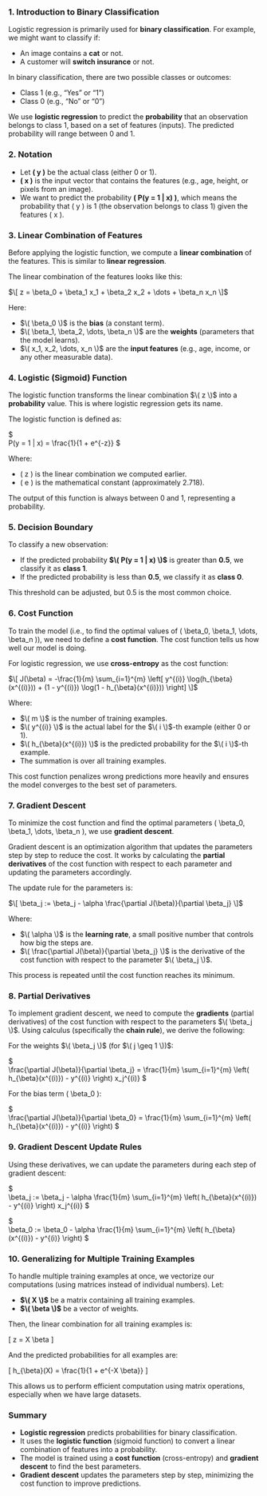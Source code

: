 ### 1. **Introduction to Binary Classification**
Logistic regression is primarily used for **binary classification**. For example, we might want to classify if:
- An image contains a **cat** or not.
- A customer will **switch insurance** or not.

In binary classification, there are two possible classes or outcomes:
- Class 1 (e.g., “Yes” or “1”)
- Class 0 (e.g., “No” or “0”)

We use **logistic regression** to predict the **probability** that an observation belongs to class 1, based on a set of features (inputs). The predicted probability will range between 0 and 1.

### 2. **Notation**
- Let **\( y \)** be the actual class (either 0 or 1). 
- **\( x \)** is the input vector that contains the features (e.g., age, height, or pixels from an image).
- We want to predict the probability **\( P(y = 1 | x) \)**, which means the probability that \( y \) is 1 (the observation belongs to class 1) given the features \( x \).

### 3. **Linear Combination of Features**
Before applying the logistic function, we compute a **linear combination** of the features. This is similar to **linear regression**.

The linear combination of the features looks like this:

$\[
z = \beta_0 + \beta_1 x_1 + \beta_2 x_2 + \dots + \beta_n x_n
\]$

Here:
- $\( \beta_0 \)$ is the **bias** (a constant term).
- $\( \beta_1, \beta_2, \dots, \beta_n \)$ are the **weights** (parameters that the model learns).
- $\( x_1, x_2, \dots, x_n \)$ are the **input features** (e.g., age, income, or any other measurable data).

### 4. **Logistic (Sigmoid) Function**
The logistic function transforms the linear combination $\( z \)$ into a **probability** value. This is where logistic regression gets its name.

The logistic function is defined as:

$\
P(y = 1 | x) = \frac{1}{1 + e^{-z}}
\$

Where:
- \( z \) is the linear combination we computed earlier.
- \( e \) is the mathematical constant (approximately 2.718).

The output of this function is always between 0 and 1, representing a probability.

### 5. **Decision Boundary**
To classify a new observation:
- If the predicted probability **$\( P(y = 1 | x) \)$** is greater than **0.5**, we classify it as **class 1**.
- If the predicted probability is less than **0.5**, we classify it as **class 0**.

This threshold can be adjusted, but 0.5 is the most common choice.

### 6. **Cost Function**
To train the model (i.e., to find the optimal values of \( \beta_0, \beta_1, \dots, \beta_n \)), we need to define a **cost function**. The cost function tells us how well our model is doing.

For logistic regression, we use **cross-entropy** as the cost function:

$\[
J(\beta) = -\frac{1}{m} \sum_{i=1}^{m} \left[ y^{(i)} \log(h_{\beta}(x^{(i)})) + (1 - y^{(i)}) \log(1 - h_{\beta}(x^{(i)})) \right]
\]$

Where:
- $\( m \)$ is the number of training examples.
- $\( y^{(i)} \)$ is the actual label for the $\( i \)$-th example (either 0 or 1).
- $\( h_{\beta}(x^{(i)}) \)$ is the predicted probability for the $\( i \)$-th example.
- The summation is over all training examples.

This cost function penalizes wrong predictions more heavily and ensures the model converges to the best set of parameters.

### 7. **Gradient Descent**
To minimize the cost function and find the optimal parameters \( \beta_0, \beta_1, \dots, \beta_n \), we use **gradient descent**.

Gradient descent is an optimization algorithm that updates the parameters step by step to reduce the cost. It works by calculating the **partial derivatives** of the cost function with respect to each parameter and updating the parameters accordingly.

The update rule for the parameters is:

$\[
\beta_j := \beta_j - \alpha \frac{\partial J(\beta)}{\partial \beta_j}
\]$

Where:
- $\( \alpha \)$ is the **learning rate**, a small positive number that controls how big the steps are.
- $\( \frac{\partial J(\beta)}{\partial \beta_j} \)$ is the derivative of the cost function with respect to the parameter $\( \beta_j \)$.

This process is repeated until the cost function reaches its minimum.

### 8. **Partial Derivatives**
To implement gradient descent, we need to compute the **gradients** (partial derivatives) of the cost function with respect to the parameters $\( \beta_j \)$. Using calculus (specifically the **chain rule**), we derive the following:

For the weights $\( \beta_j \)$ (for $\( j \geq 1 \))$:

$\
\frac{\partial J(\beta)}{\partial \beta_j} = \frac{1}{m} \sum_{i=1}^{m} \left( h_{\beta}(x^{(i)}) - y^{(i)} \right) x_j^{(i)}
\$

For the bias term \( \beta_0 \):

$\
\frac{\partial J(\beta)}{\partial \beta_0} = \frac{1}{m} \sum_{i=1}^{m} \left( h_{\beta}(x^{(i)}) - y^{(i)} \right)
\$

### 9. **Gradient Descent Update Rules**
Using these derivatives, we can update the parameters during each step of gradient descent:

$\
\beta_j := \beta_j - \alpha \frac{1}{m} \sum_{i=1}^{m} \left( h_{\beta}(x^{(i)}) - y^{(i)} \right) x_j^{(i)}
\$

$\
\beta_0 := \beta_0 - \alpha \frac{1}{m} \sum_{i=1}^{m} \left( h_{\beta}(x^{(i)}) - y^{(i)} \right)
\$

### 10. **Generalizing for Multiple Training Examples**
To handle multiple training examples at once, we vectorize our computations (using matrices instead of individual numbers). Let:
- **$\( X \)$** be a matrix containing all training examples.
- **$\( \beta \)$** be a vector of weights.

Then, the linear combination for all training examples is:

\[
z = X \beta
\]

And the predicted probabilities for all examples are:

\[
h_{\beta}(X) = \frac{1}{1 + e^{-X \beta}}
\]

This allows us to perform efficient computation using matrix operations, especially when we have large datasets.

### Summary
- **Logistic regression** predicts probabilities for binary classification.
- It uses the **logistic function** (sigmoid function) to convert a linear combination of features into a probability.
- The model is trained using a **cost function** (cross-entropy) and **gradient descent** to find the best parameters.
- **Gradient descent** updates the parameters step by step, minimizing the cost function to improve predictions.
